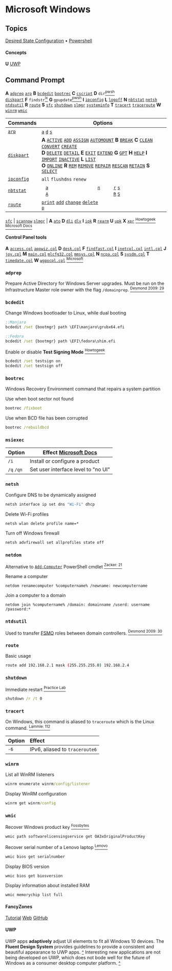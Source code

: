 <!-- Sources -->
[https://www.howtogeek.com/245445/how-to-use-slmgr-to-change-remove-or-extend-your-windows-license/]: https://www.howtogeek.com/245445/how-to-use-slmgr-to-change-remove-or-extend-your-windows-license/ "HowToGeek: \"How to Use Slmgr to Change, Remove, or Extend Your Windows License\""
[https://fossbytes.com/how-to-find-windows-product-key-lost-cmd-powershell-registry/]: https://fossbytes.com/how-to-find-windows-product-key-lost-cmd-powershell-registry/ "FossBytes: \"How to find Windows 10 product key using CMD, PowerShell, and Windows Registry?\""
[https://docs.microsoft.com/en-us/previous-versions/windows/it-pro/windows-server-2012-r2-and-2012/dn502540(v%3Dws.11)]: https://docs.microsoft.com/en-us/previous-versions/windows/it-pro/windows-server-2012-r2-and-2012/dn502540(v%3Dws.11) "Microsoft Docs: \"Slmgr.vbs options for volume activation\""
[https://docs.microsoft.com/en-us/windows/win32/msi/command-line-options]: https://docs.microsoft.com/en-us/windows/win32/msi/command-line-options "Microsoft Docs: \"Command-line options\""
[https://support.microsoft.com/en-us/help/192806/how-to-run-control-panel-tools-by-typing-a-command]: https://support.microsoft.com/en-us/help/192806/how-to-run-control-panel-tools-by-typing-a-command "Microsoft Support: \"How to run Control Panel tools by typing a command\""
[https://pcsupport.lenovo.com/us/en/solutions/find-product-name]: https://pcsupport.lenovo.com/us/en/solutions/find-product-name "Find my product or serial number - Windows OS Command Prompt (cmd.exe) prompt"
[Desmond2009]: https://github.com/jasper-zanjani/notes/master/sources/ad.md "Desmond, Brian et al. _Active Directory_. O'Reilly Media, 2009."
[pl:Sec+]: https://pts.measureup.com/web/index.php#dashboard.php "Practice Lab: CompTIA Security+ (SY0-501)"
[Lammle]: https://github.com/jasper-zanjani/notes/master/certs/n10-007.md "Lammle, Todd. _CompTIA Network+ Study Guide: Exam N10-005_. 2012."
[Zacker]: https://github.com/jasper-zanjani/notes/master/certs/70-740.md "Zacker, Craig. _Installation, Storage and Compute with Windows Server 2016: Exam Ref 70-740_. 2017."

<!-- Concepts -->
[UWP]: #uwp 'Universal Windows Platform (UWP)&#10;Universal Windows Platform provides a common app platform on every device that runs Windows 10, and UWP apps are primarily associated with the Microsoft Store.&#10;"Universal Windows Platform apps". _Wikipedia_.'

<!-- `cmd` commands -->
[adprep]:                      #adprep                         '```&#10;C:\>adprep&#10;```&#10;Prepare Active Directory for Windows Server upgrades'
[arp]:                         #arp                            '```&#10;C:\>arp&#10;```&#10;Display and modify the IP-to-MAC address translation tables used by ARP'
[bcdedit]:                     #bcdedit                        '```&#10;C:\>bcdedit&#10;```&#10;Boot configuration data editor'
[bootrec]:                     #bootrec                        '```&#10;C:\>bootrec&#10;```&#10;Windows Recovery Environment command that repairs a system partition'
[cscript]:                     #cscript                        '```&#10;C:\>cscript&#10;```&#10;Starts a script so that it runs in a command-line environment'
[diskpart]:                    #diskpart                       '```&#10;C:\>diskpart&#10;```&#10;Text-mode command interpreter used to convert disk types, create partitions and volumes, and configure RAID&#10;Stanek, William R. _Microsoft Windows Command-Line_.: 141'
[ipconfig]:                    #ipconfig                       '```&#10;C:\>ipconfig&#10;```&#10;Display TCP/IP configuration'
[logoff]:                      #logoff                         '```&#10;C:\>logoff&#10;```&#10;Log out'
[msiexec]:                     #msiexec                        '```&#10;C:\>msiexec&#10;```&#10;Provides the means to install, modify, and perform operations on Windows Installer from the command line'
[nbtstat]:                     #nbtstat                        '```&#10;C:\>nbtstat&#10;```&#10;Display status of NetBIOS'
[ntdsutil]:                    #ntdsutil                       '```&#10;C:\>ntdsutil&#10;```&#10;Used to transfer FSMO roles between domain controllers'
[sfc]:                         #sfc                            '```&#10;C:\>sfc&#10;C:\>sfc /scannow&#10;```&#10;Scan and verify protected system files&#10;Stanek, William R. _Microsoft Windows Command-Line_.: 373'
[slmgr]:                       #slmgr                          '```&#10;C:\>slmgr&#10;```&#10;Windows software licensing management tool'
[systeminfo]:                  #systeminfo                     '```&#10;C:\>systeminfo&#10;```&#10;Shows system information about the machine, including installed hotfixes and patches'
[wmic]:                        #wmic                           '```&#10;C:\>wmic&#10;```&#10;WMI command-line (WMIC) utility provides a command-line interface for WMI.'

<!-- Powershell commands -->
[Add-Computer]:                                      pwsh.md#add-computer                               '```&#10;PS C:\> Add-Computer&#10;```&#10;Join a computer to a domain'
[Get-ChildItem]:                                     pwsh.md#get-childitem                              '```&#10;PS C:\> Get-ChildItem&#10;PS C:\> dir&#10;PS C:\> gci&#10;PS C:\> ls&#10;```&#10;Get items in one or more locations'
[Invoke-GPUpdate]:                                   pwsh.md#invoke-gpupdate                            '```&#10;Invoke-GPUpdate&#10;```&#10;Schedule a remote Group Policy refresh on the specified host'

<!-- Linux commands -->
[grep]: https://github.com/jasper-zanjani/notes/blob/master/lx/commands/README.md#grep '```&#10;$ grep&#10;```&#10;Search `$FILES` for lines containing a match to regex `$PATTERN`&#10;Haeder, Adam. _LPI Linux Certification in a Nutshell_. 2010.: 126'

<!-- Control Panel binaries -->
[access.cpl]:                                        #access.cpl                                        '```&#10;C:\> access.cpl&#10;```&#10;Accessibility Options'
[appwiz.cpl]:                                        #appwiz.cpl                                        '```&#10;C:\> appwiz.cpl&#10;```&#10;Add/Remove Programs'
[desk.cpl]:                                          #desk.cpl                                          '```&#10;C:\> desk.cpl&#10;```&#10;Display Properties'
[findfast.cpl]:                                      #findfast.cpl                                      '```&#10;C:\> findfast.cpl&#10;```&#10;FindFast'
[inetcpl.cpl]:                                       #inetcpl.cpl                                       '```&#10;C:\> inetcpl.cpl&#10;```&#10;Internet Properties'
[intl.cpl]:                                          #intl.cpl                                          '```&#10;C:\> intl.cpl&#10;```&#10;Regional Settings'
[joy.cpl]:                                           #joy.cpl                                           '```&#10;C:\> joy.cpl&#10;```&#10;Joystick Properties'
[main.cpl]:                                          #main.cpl                                          '```&#10;C:\> main.cpl&#10;```&#10;Mouse Properties'
[mlcfg32.cpl]:                                       #mlcfg32.cpl                                       '```&#10;C:\> mlcfg32.cpl&#10;```&#10;Microsoft Exchange (or Windows Messaging)'
[mmsys.cpl]:                                         #mmsys.cpl                                         '```&#10;C:\> mmsys.cpl&#10;```&#10;Sound Properties'
[ncpa.cpl]:                                          #ncpa.cpl                                          '```&#10;C:\> ncpa.cpl&#10;```&#10;Network Settings'
[sysdm.cpl]:                                         #sysdm.cpl                                         '```&#10;C:\> sysdm.cpl&#10;```&#10;System Properties'
[timedate.cpl]:                                      #timedate.cpl                                      '```&#10;C:\> timedate.cpl&#10;```&#10;Date/Time Properties'
[wgpocpl.cpl]:                                       #wgpocpl.cpl                                       '```&#10;C:\> wgpocpl.cpl&#10;```&#10;Microsoft Mail Post Office'

<!-- `arp` options -->
[arp /&#97;]:                     #arp                           '```&#10;C:\>arp /a&#10;```&#10;Display both the IP and MAC addresses and whether they are dynamic or static entries '
[arp /&#115;]:                    #arp                           '```&#10;C:\>arp /s&#10;```&#10;Manually add a static entry to the cache'
[arp /&#100;]:                    #arp                           '```&#10;C:\>arp /d&#10;```&#10;Delete an entry from the cache'

<!-- `diskpart` commands -->
[diskpart active]:                #diskpart                      '```&#10;C:\> diskpart&#10;DISKPART> ACTIVE&#10;```&#10;On MBR disks, marks the partition with current focus as the active system partition, meaning it is the partition containing the operating system startup files&#10;Stanek, William R. _Microsoft Windows Command-Line_.: 141'
[diskpart add]:                   #diskpart                      '```&#10;C:\> diskpart&#10;DISKPART> ADD DISK=n&#10;```&#10;Create a mirrored volume on the selected dynamic disk&#10;Stanek, William R. _Microsoft Windows Command-Line_.: 141'
[diskpart assign]:                #diskpart                      '```&#10;C:\> diskpart&#10;DISKPART> ASSIGN LETTER=x&#10;DISKPART> ASSIGN MOUNT=path&#10;```&#10;Assign a drive letter or mount point to the selected partition, logical drive, or volume. Takes parameters "LETTER=x" or "MOUNT=path"&#10;Stanek, William R. _Microsoft Windows Command-Line_.: 141'
[diskpart automount]:             #diskpart                      '```&#10;C:\> diskpart&#10;DISKPART> AUTOMOUNT ENABLE&#10;DISKPART> AUTOMOUNT DISABLE&#10;DISKPART> AUTOMOUNT SCRUB&#10;```&#10;Control whether Windows automatically mounts new basic volumes that are added to the system and assigns them drive letters. Takes parameters "ENABLE", "DISABLE", or "SCRUB"&#10;Stanek, William R. _Microsoft Windows Command-Line_.: 141'
[diskpart break]:                 #diskpart                      '```&#10;C:\> diskpart&#10;DISKPART> BREAK DISK=n&#10;DISKPART> BREAK DISK=n NOKEEP&#10;```&#10;Break a mirror set. Takes parameter "DISK=n"&#10;Stanek, William R. _Microsoft Windows Command-Line_.: 141'
[diskpart clean]:                 #diskpart                      '```&#10;C:\> diskpart&#10;DISKPART> CLEAN&#10;DISKPART> CLEAN ALL&#10;```&#10;Remove all partition or volume formatting on the focused disk.&#10;Stanek, William R. _Microsoft Windows Command-Line_.: 141'
[diskpart convert]:               #diskpart                      '```&#10;C:\> diskpart&#10;DISKPART> CONVERT BASIC&#10;DISKPART> CONVERT DYNAMIC&#10;DISKPART> CONVERT GPT&#10;DISKPART> CONVERT MBR&#10;```&#10;Convert focused disk to basic/dynamic&#10;Stanek, William R. _Microsoft Windows Command-Line_.: 141'
[diskpart create]:                #diskpart                      '```&#10;C:\> diskpart&#10;DISKPART> CREATE PARTITION EFI&#10;DISKPART> CREATE PARTITION EXTENDED&#10;DISKPART> CREATE PARTITION LOGICAL&#10;DISKPART> CREATE PARTITION MSR&#10;DISKPART> CREATE PARTITION PRIMARY&#10;DISKPART> CREATE VOLUME SIMPLE&#10;DISKPART> CREATE VOLUME RAID&#10;DISKPART> CREATE VOLUME STRIPE&#10;```&#10;Create a partition or volume of a specific type&#10;Stanek, William R. _Microsoft Windows Command-Line_.: 141'
[diskpart delete]:                #diskpart                      '```&#10;C:\> diskpart&#10;DISKPART> DELETE&#10;```&#10;Delete the focused disk, partition, or volume&#10;Stanek, William R. _Microsoft Windows Command-Line_.: 141'
[diskpart detail]:                #diskpart                      '```&#10;C:\> diskpart&#10;DISKPART> DETAIL&#10;```&#10;Provide details about the focused disk, partition, or volume&#10;Stanek, William R. _Microsoft Windows Command-Line_.: 141'
[diskpart exit]:                  #diskpart                      '```&#10;C:\> diskpart&#10;DISKPART> EXIT&#10;```&#10;Exit the DiskPart interpreter&#10;Stanek, William R. _Microsoft Windows Command-Line_.: 141'
[diskpart extend]:                #diskpart                      '```&#10;C:\> diskpart&#10;DISKPART> EXTEND SIZE=n DISK=n&#10;```&#10;Extend the simple volume on the selected disk or span the volume across multiple disks&#10;Stanek, William R. _Microsoft Windows Command-Line_.: 141'
[diskpart gpt]:                   #diskpart                      '```&#10;C:\> diskpart&#10;DISKPART> GPT ATTRIBUTES=n&#10;```&#10;Change GPT attributes on the focused partition (Windows Server 2003 only)&#10;Stanek, William R. _Microsoft Windows Command-Line_.: 141'
[diskpart help]:                  #diskpart                      '```&#10;C:\> diskpart&#10;DISKPART> HELP&#10;```&#10;Display a list of commands&#10;Stanek, William R. _Microsoft Windows Command-Line_.: 141'
[diskpart import]:                #diskpart                      '```&#10;C:\> diskpart&#10;DISKPART> IMPORT&#10;```&#10;Import a foreign disk&#10;Stanek, William R. _Microsoft Windows Command-Line_.: 141'
[diskpart inactive]:              #diskpart                      '```&#10;C:\> diskpart&#10;DISKPART> INACTIVE&#10;```&#10;On MBR disks, mark the focused partition as inactive.&#10;Stanek, William R. _Microsoft Windows Command-Line_.: 141'
[diskpart list]:                  #diskpart                      '```&#10;C:\> diskpart&#10;DISKPART> LIST DISK&#10;DISKPART> LIST PARTITION&#10;DISKPART> LIST VOLUME&#10;```&#10;Display a list of disks or volumes and information about them, or a list of partitions on the focused disk.&#10;Stanek, William R. _Microsoft Windows Command-Line_.: 141'
[diskpart online]:                #diskpart                      '```&#10;C:\> diskpart&#10;DISKPART> ONLINE&#10;```&#10;Bring the selected disk or volume online. Resynchronize the mirrored or focused RAID-5 volume.&#10;Stanek, William R. _Microsoft Windows Command-Line_.: 141'
[diskpart rem]:                   #diskpart                      '```&#10;C:\> diskpart&#10;DISKPART> REM Lorem ipsum&#10;```&#10;Mark the start of a comment in a DiskPart script&#10;Stanek, William R. _Microsoft Windows Command-Line_.: 141'
[diskpart remove]:                #diskpart                      '```&#10;C:\> diskpart&#10;DISKPART> REMOVE LETTER=x&#10;DISKPART> REMOVE MOUNT=path&#10;```&#10;Remove specified drive letter or mount point from the currently selected volume&#10;Stanek, William R. _Microsoft Windows Command-Line_.: 141'
[diskpart repair]:                #diskpart                      '```&#10;C:\> diskpart&#10;DISKPART> REPAIR DISK=n&#10;```&#10;Repair the focused RAID-5 volume by replacing the failed volume with the designated dynamic disk (Windows Server 2003 only)&#10;Stanek, William R. _Microsoft Windows Command-Line_.: 141'
[diskpart rescan]:                #diskpart                      '```&#10;C:\> diskpart&#10;DISKPART> RESCAN&#10;```&#10;Look for new disks that may have been added to the computer&#10;Stanek, William R. _Microsoft Windows Command-Line_.: 141'
[diskpart retain]:                #diskpart                      '```&#10;C:\> diskpart&#10;DISKPART> RETAIN&#10;```&#10;Prepare the selected simple volume to be used as the boot or system volume&#10;Stanek, William R. _Microsoft Windows Command-Line_.: 141'
[diskpart select]:                #diskpart                      '```&#10;C:\> diskpart&#10;DISKPART> SELECT&#10;```&#10;Focus specified disk, partition, or volume&#10;Stanek, William R. _Microsoft Windows Command-Line_.: 141'

<!-- `nbtstat` commands -->
[nbtstat /&#97;]:               #nbtstat                       '```&#10;C:\>nbtstat /a&#10;```&#10;Display NetBIOS name table of `$HOST` (NetBIOS name)'
[nbtstat /&#65;]:               #nbtstat                       '```&#10;C:\>nbtstat /A&#10;```&#10;Display NetBIOS name table of `$HOST` (IP address)'
[nbtstat /&#110;]:              #nbtstat                       '```&#10;C:\>nbtstat /n&#10;```&#10;Display local NetBIOS name table on Windows device'
[nbtstat /&#114;]:              #nbtstat                       '```&#10;C:\>nbtstat /r&#10;```&#10;Display NetBIOS resolution and registration statistics'
[nbtstat /&#82;]:               #nbtstat                       '```&#10;C:\>nbtstat /R&#10;```&#10;Purge NetBIOS name table cache and reload the `LMHOSTS` file into memory'
[nbtstat /&#83;]:               #nbtstat                       '```&#10;C:\>nbtstat /S&#10;```&#10;Display NetBIOS sessions table'
[nbtstat /&#115;]:              #nbtstat                       '```&#10;C:\>nbtstat /s&#10;```&#10;Display NetBIOS sessions table, attempting to resolve remote IP addresses to hostnames'

<!-- `route` commands -->
[route print]:                    #route                         '```&#10;C:\>route print&#10;```&#10;Display routing table&#10;Lammle, Todd. _CompTIA Network+ Study Guide: Exam N10-005_. 2012.: 539'
[route add]:                      #route                         '```&#10;C:\>route add&#10;```&#10;Add a route to the routing table&#10;Lammle, Todd. _CompTIA Network+ Study Guide: Exam N10-005_. 2012.: 539'
[route change]:                   #route                         '```&#10;C:\>route change&#10;```&#10;Modify an existing route&#10;Lammle, Todd. _CompTIA Network+ Study Guide: Exam N10-005_. 2012.: 539'
[route delete]:                   #route                         '```&#10;C:\>route delete&#10;```&#10;Delete a route&#10;Lammle, Todd. _CompTIA Network+ Study Guide: Exam N10-005_. 2012.: 539'

<!-- `route` options -->
[route /&#112;]:                #route                         '```&#10;C:\>route /p&#10;```&#10;Make a route persistent&#10;Lammle, Todd. _CompTIA Network+ Study Guide: Exam N10-005_. 2012.: 539'

<!-- `sfc` commands -->
[sfc /scannow]:                   #sfc                           '```&#10;C:\>sfc /scannow&#10;```&#10;Scan all protected system files, and replace corrupted files with a cached copy that is located in a compressed folder at %WinDir%\System32\dllcache'

<!-- `slmgr` options -->
[slmgr /dli]:                     #slmgr                         '```&#10;C:\> slmgr /dli&#10;```&#10;Display very basic license and activation information about the current system in a dialog box'
[slmgr /dlv]:                     #slmgr                         '```&#10;C:\> slmgr /dlv&#10;```&#10;Display more detailed license information, including activation ID, installation ID, and other details'
[slmgr /xpr]:                     #slmgr                         '```&#10;C:\> slmgr /xpr&#10;```&#10;Display activation status or expiration date of current license'
[slmgr /upk]:                     #slmgr                         '```&#10;C:\> slmgr /upk&#10;```&#10;Remove the product key, placing Windows in an unactivated, unlicensed state (after restart)'
[slmgr /ipk]:                     #slmgr                         '```&#10;C:\> slmgr /ipk&#10;```&#10;Replace product key, equivalent to changing product key in Activation screen in Settings'
[slmgr /ato]:                     #slmgr                         '```&#10;C:\> slmgr /ato&#10;```&#10;Force Windows to attempt an online activation, either with Microsoft servers or with the KMS server on the local network'
[slmgr /rearm]:                   #slmgr                         '```&#10;C:\> slmgr /rearm&#10;```&#10;Reset activation timer to extend trial period. Each usage reduces the "rearm count" (ref. `/dlv`)'

# Microsoft Windows

Topics
---
[Desired State Configuration](dsc.md) &bull; [Powershell](pwsh.md)

#### Concepts
**U** 
[UWP][UWP]

## Command Prompt
**A** 
[`adprep`][adprep] 
[`arp`][arp] 
**B** 
[`bcdedit`][bcdedit] 
[`bootrec`][bootrec]
**C** 
[`cscript`][cscript] 
**D** 
`dir`[<sup>pwsh</sup>][Get-ChildItem]  
[`diskpart`][diskpart] 
**F** 
`findstr`[<sup>lx</sup>][grep]
**G** 
`gpupdate`[<sup>pwsh</sup>][Invoke-GPUpdate]
**I** 
[`ipconfig`][ipconfig]
**L** 
[`logoff`][logoff]
**N** 
[`nbtstat`][nbtstat] [`netsh`](#netsh) 
[`ntdsutil`][ntdsutil]
**R** 
[`route`](#route)
**S** 
[`sfc`][sfc] [`shutdown`](#shutdown) 
[`slmgr`][slmgr] 
[`systeminfo`][systeminfo]
**T** 
[`tracert`](#tracert) 
[`traceroute`](#tracert)
**W** 
[`winrm`](#winrm) 
[`wmic`][wmic]

Commands  | Options
---       | ---
[`arp`][arp]  | [`a`][arp /&#97;] [`d`][arp /&#100;] [`s`][arp /&#115;]
[`diskpart`][diskpart] | **A** [`ACTIVE`][diskpart active] [`ADD`][diskpart add] [`ASSIGN`][diskpart assign] [`AUTOMOUNT`][diskpart automount] **B** [`BREAK`][diskpart break] **C** [`CLEAN`][diskpart clean] [`CONVERT`][diskpart convert] [`CREATE`][diskpart create]<br>**D** [`DELETE`][diskpart delete] [`DETAIL`][diskpart detail] **E** [`EXIT`][diskpart exit] [`EXTEND`][diskpart extend]  **G** [`GPT`][diskpart gpt] **H** [`HELP`][diskpart help]  **I** [`IMPORT`][diskpart import] [`INACTIVE`][diskpart inactive] **L** [`LIST`][diskpart list]<br>**O** [`ONLINE`][diskpart online] **R** [`REM`][diskpart rem] [`REMOVE`][diskpart remove] [`REPAIR`][diskpart repair] [`RESCAN`][diskpart rescan] [`RETAIN`][diskpart retain] **S** [`SELECT`][diskpart select]
[`ipconfig`][ipconfig] | `all` `flushdns` `renew`
[`nbtstat`][nbtstat] | <code>&nbsp;</code>   [`a`][nbtstat /&#97;] <code>&nbsp;</code> <code>&nbsp;</code> <code>&nbsp;</code> <code>&nbsp;</code> <code>&nbsp;</code> <code>&nbsp;</code> <code>&nbsp;</code> <code>&nbsp;</code> <code>&nbsp;</code> <code>&nbsp;</code> <code>&nbsp;</code> <code>&nbsp;</code> [`n`][nbtstat /&#110;] <code>&nbsp;</code> <code>&nbsp;</code> <code>&nbsp;</code> [`r`][nbtstat /&#114;] [`s`][nbtstat /&#115;] <code>&nbsp;</code> <code>&nbsp;</code> <code>&nbsp;</code> <code>&nbsp;</code> <code>&nbsp;</code> <code>&nbsp;</code> <code>&nbsp;</code>  <br><code>&nbsp;</code>&nbsp;[`A`][nbtstat /&#65;] <code>&nbsp;</code> <code>&nbsp;</code> <code>&nbsp;</code> <code>&nbsp;</code> <code>&nbsp;</code> <code>&nbsp;</code> <code>&nbsp;</code> <code>&nbsp;</code> <code>&nbsp;</code> <code>&nbsp;</code> <code>&nbsp;</code> <code>&nbsp;</code> <code>&nbsp;</code> <code>&nbsp;</code> <code>&nbsp;</code> <code>&nbsp;</code> [`R`][nbtstat /&#82;] [`S`][nbtstat /&#83;] <code>&nbsp;</code> <code>&nbsp;</code> <code>&nbsp;</code> <code>&nbsp;</code> <code>&nbsp;</code> <code>&nbsp;</code> <code>&nbsp;</code> 
[`route`](#route) | [`print`][route print] [`add`][route add] [`change`][route change] [`delete`][route delete] <br> [`p`][route /&#112;]

[`sfc`][sfc]  | [`scannow`][sfc /scannow]
[`slmgr`][slmgr]  | **A** [`ato`][slmgr /ato] **D** [`dli`][slmgr /dli] [`dlv`][slmgr /dlv] **I** [`ipk`][slmgr /ipk] **R** [`rearm`][slmgr /rearm] **U** [`upk`][slmgr /upk] **X** [`xpr`][slmgr /xpr] [<sup>Howtogeek</sup>][https://www.howtogeek.com/245445/how-to-use-slmgr-to-change-remove-or-extend-your-windows-license/] [<sup>Microsoft Docs</sup>][https://docs.microsoft.com/en-us/previous-versions/windows/it-pro/windows-server-2012-r2-and-2012/dn502540(v%3Dws.11)]

#### Control Panel tools

**A** 
[`access.cpl`][access.cpl] 
[`appwiz.cpl`][appwiz.cpl] 
**D** 
[`desk.cpl`][desk.cpl] 
**F** 
[`findfast.cpl`][findfast.cpl] 
**I** 
[`inetcpl.cpl`][inetcpl.cpl] 
[`intl.cpl`][intl.cpl] 
**J** 
[`joy.cpl`][joy.cpl]
**M** 
[`main.cpl`][main.cpl] 
[`mlcfg32.cpl`][mlcfg32.cpl] 
[`mmsys.cpl`][mmsys.cpl]
**N** 
[`ncpa.cpl`][ncpa.cpl]
**S** 
[`sysdm.cpl`][sysdm.cpl]
**T** 
[`timedate.cpl`][timedate.cpl]
**W** 
[`wgpocpl.cpl`][wgpocpl.cpl]
[<sup>Microsoft</sup>][https://support.microsoft.com/en-us/help/192806/how-to-run-control-panel-tools-by-typing-a-command]

### `adprep`
Prepare Active Directory for Windows Server upgrades. Must be run on the Infrastructure Master role owner with the flag `/domainprep`. [<sup>Desmond 2009: 29</sup>][Desmond2009]
### `bcdedit`
Change Windows bootloader to Linux, while dual booting
```cmd
::Manjaro
bcdedit /set {bootmgr} path \EFI\manjaro\grubx64.efi

::Fedora
bcdedit /set {bootmgr} path \EFI\fedora\shim.efi
```
Enable or disable **Test Signing Mode** [<sup>Howtogeek</sup>](https://www.howtogeek.com/167723/how-to-disable-driver-signature-verification-on-64-bit-windows-8.1-so-that-you-can-install-unsigned-drivers/ "howtogeek.com - 'How to disable driver signature verification on 64-bit Windows 8.1 so that you can install unsigned drivers'")
```cmd
bcdedit /set testsign on
bcdedit /set testsign off
```
### `bootrec`
Windows Recovery Environment command that repairs a system partition

Use when boot sector not found
```cmd
bootrec /fixboot
```
Use when BCD file has been corrupted
```cmd
bootrec /rebuildbcd
```
### `msiexec`
Option      | Effect [Microsoft Docs][https://docs.microsoft.com/en-us/windows/win32/msi/command-line-options]
---         | ---
`/i`        | Install or configure a product
`/q` `/qn`  | Set user interface level to "no UI"
### `netsh`
Configure DNS to be dynamically assigned
```cmd
netsh interface ip set dns "Wi-Fi" dhcp
```
Delete Wi-Fi profiles
```cmd
netsh wlan delete profile name=*
```
Turn off Windows firewall
```cmd
netsh advfirewall set allprofiles state off
```
### `netdom`
Alternative to [`Add-Computer`][Add-Computer] PowerShell cmdlet [<sup>Zacker: 21</sup>][Zacker]

Rename a computer
```
netdom renamecomputer %computername% /newname: newcomputername
```
Join a computer to a domain
```
netdom join %computername% /domain: domainname /userd: username /password:*
```
### `ntdsutil`
Used to transfer [FSMO](# "\"Flexible Single Master Operator\", server that is master for a particular role or function") roles between domain controllers. [<sup>Desmond 2009: 30</sup>][Desmond2009]
### `route`
Basic usage
```sh
route add 192.168.2.1 mask (255.255.255.0) 192.168.2.4
```
### `shutdown`
Immediate restart [<sup>Practice Lab</sup>][pl:Sec+]
```cmd
shutdown /r /t 0
```
### `tracert`
On Windows, this command is aliased to `traceroute` which is the Linux command. [<sup>Lammle: 112<sup>][Lammle]

Option  | Effect
:---    | :---
`-6`    | IPv6, aliased to `traceroute6`
### `winrm`
List all WinRM listeners  
```cmd
winrm enumerate winrm/config/listener
```
Display WinRM configuration
```cmd
winrm get winrm/config
```
### `wmic`
Recover Windows product key [<sup>Fossbytes</sup>][https://fossbytes.com/how-to-find-windows-product-key-lost-cmd-powershell-registry/]
```cmd
wmic path softwarelicensingservice get OA3xOriginalProductKey
```
Recover serial number of a Lenovo laptop [<sup>Lenovo</sup>][https://pcsupport.lenovo.com/us/en/solutions/find-product-name]
```cmd
wmic bios get serialnumber
```
Display BIOS version
```cmd
wmic bios get biosversion
```
Display information about installed RAM
```cmd
wmic memorychip list full
```

#### FancyZones
[Tutorial](https://www.youtube.com/watch?v=rTtGzZYAXgY) [Web](https://insider.windows.com/en-us/articles/announcing-the-first-preview-and-code-release-of-powertoys/) [GitHub](https://github.com/microsoft/PowerToys/tree/master/src/modules/fancyzones)

#### UWP
UWP apps **adaptively** adjust UI elements to fit all Windows 10 devices. The **Fluent Design System** provides guidelines to provide a consistent and beautiful appearance to UWP apps. [^](https://docs.microsoft.com/en-us/windows/uwp/design/basics/design-and-ui-intro "Microsoft Docs: \"Introduction to UWP app design\"") Interesting new applications are not being developed on UWP, which does not bode well for the future of Windows as a consumer desktop computer platform. [^](https://mspoweruser.com/uwp-is-dead-because-windows-apps-are-dead/ "mspoweruser.com: \"UWP is dead because Windows apps are dead\"")
